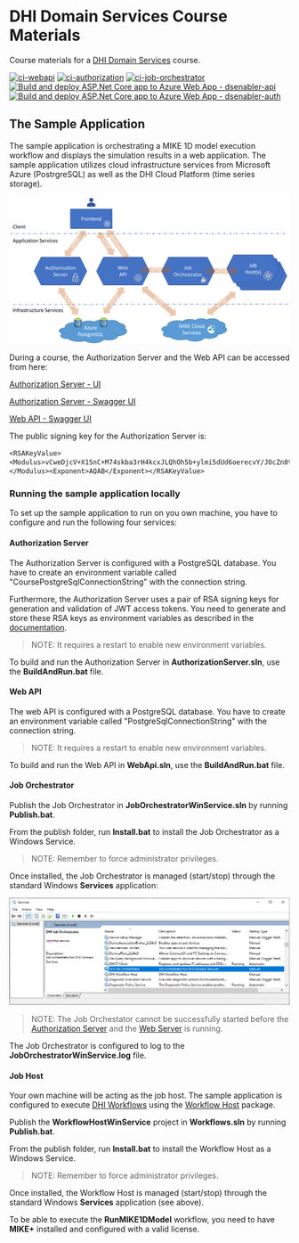# DHI Domain Services Course Materials
Course materials for a [DHI Domain Services](https://github.com/DHI/DomainServices) course.

[![ci-webapi](https://github.com/DHI/DomainServicesCourse/workflows/ci-webapi/badge.svg)](https://github.com/DHI/DomainServicesCourse/actions/workflows/ci-webapi.yml)
[![ci-authorization](https://github.com/DHI/DomainServicesCourse/workflows/ci-authorization/badge.svg)](https://github.com/DHI/DomainServicesCourse/actions/workflows/ci-authorization.yml)
[![ci-job-orchestrator](https://github.com/DHI/DomainServicesCourse/workflows/ci-job-orchestrator/badge.svg)](https://github.com/DHI/DomainServicesCourse/actions/workflows/ci-job-orchestrator.yml)
[![Build and deploy ASP.Net Core app to Azure Web App - dsenabler-api](https://github.com/DHI/DomainServicesCourse/actions/workflows/main_dsenabler-api.yml/badge.svg)](https://github.com/DHI/DomainServicesCourse/actions/workflows/main_dsenabler-api.yml)
[![Build and deploy ASP.Net Core app to Azure Web App - dsenabler-auth](https://github.com/DHI/DomainServicesCourse/actions/workflows/main_dsenabler-auth.yml/badge.svg)](https://github.com/DHI/DomainServicesCourse/actions/workflows/main_dsenabler-auth.yml)

## The Sample Application

The sample application is orchestrating a MIKE 1D model execution workflow and displays the simulation results in a web application. The sample application utilizes cloud infrastructure services from Microsoft Azure (PostrgreSQL) as well as the DHI Cloud Platform (time series storage).

![](Images/services-communication.png)

During a course, the Authorization Server and the Web API can be accessed from here:

[Authorization Server - UI](https://dsenabler-auth.azurewebsites.net)

[Authorization Server - Swagger UI](https://dsenabler-auth.azurewebsites.net/swagger/index.html)

[Web API - Swagger UI](https://dsenabler-api.azurewebsites.net/swagger/index.html)

The public signing key for the Authorization Server is:

```
<RSAKeyValue><Modulus>vCweDjcV+X1SnC+M74skba3rH4kcxJLQhOh5b+ylmi5dUd6oerecvY/JOcZn0tVcQd2HVi3Vy3C49TwgOO3YIJPiikO9S7G0OZQYUd37APukl32FoEPCAj/cyb/w2WVLJxF+vdRCsi06y4glPTifVUVkJRNrHTbyDtT8gNc/+qmHvRAnHB9BLV0L4p4KKtBBdrh2Bu9/ubwut4Fn4h3k3P+AAAJjQTO0WtWpl8xaabcaCT4iUdMMpK7f86aDahGAX1CD1E4a/uKSPfIb5uGthL/8e00lCpA5Zf+nUcvaUslE5IlfMH2AGf2841OUSvvT89ma7Ci9WjyP36mxNaZ2nQ==</Modulus><Exponent>AQAB</Exponent></RSAKeyValue>
```

### Running the sample application locally

To set up the sample application to run on you own machine, you have to configure and run the following four services:

#### Authorization Server

The Authorization Server is configured with a PostgreSQL database. You have to create an environment variable called "CoursePostgreSqlConnectionString" with the connection string.

Furthermore, the Authorization Server  uses a pair of RSA signing keys for generation and validation of JWT access tokens. You need to generate and store these RSA keys as environment variables as described in the [documentation](https://dhi-developer-documentation.azurewebsites.net/domain_services/faq/#how-to-create-a-pair-of-rsa-signing-keys-for-generation-and-validation-of-jwt-access-tokens).

> NOTE: It requires a restart to enable new environment variables.

To build and run the Authorization Server in **AuthorizationServer.sln**, use the **BuildAndRun.bat** file. 

#### Web API

The web API is configured with a PostgreSQL database. You have to create an environment variable called "PostgreSqlConnectionString" with the connection string.

> NOTE: It requires a restart to enable new environment variables.

To build and run the Web API in **WebApi.sln**, use the **BuildAndRun.bat** file.

#### Job Orchestrator

Publish the Job Orchestrator in **JobOrchestratorWinService.sln** by running **Publish.bat**.

From the publish folder, run **Install.bat** to install the Job Orchestrator as a Windows Service.

> NOTE: Remember to force administrator privileges.

Once installed, the Job Orchestrator is managed (start/stop) through the standard Windows **Services** application:

![](Images/windows-services.png)

> NOTE: The Job Orchestator cannot be successfully started before the [Authorization Server](#authorization-server) and the [Web Server](#web-server) is running.

The Job Orchestrator is configured to log to the **JobOrchestratorWinService.log** file.

#### Job Host

Your own machine will be acting as the job host. The sample application is configured to execute [DHI Workflows](https://github.com/DHI/Workflow#readme) using the [Workflow Host](https://www.nuget.org/packages/DHI.Workflow.Host) package.

Publish the **WorkflowHostWinService** project in **Workflows.sln** by running **Publish.bat**.

From the publish folder, run **Install.bat** to install the Workflow Host as a Windows Service.

> NOTE: Remember to force administrator privileges.

Once installed, the Workflow Host is managed (start/stop) through the standard Windows **Services** application (see above).

To be able to execute the **RunMIKE1DModel** workflow, you need to have **MIKE+** installed and configured with a valid license.


